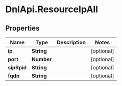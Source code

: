 # DnlApi.ResourceIpAll

## Properties
Name | Type | Description | Notes
------------ | ------------- | ------------- | -------------
**ip** | **String** |  | [optional] 
**port** | **Number** |  | [optional] 
**sipRpid** | **String** |  | [optional] 
**fqdn** | **String** |  | [optional] 


